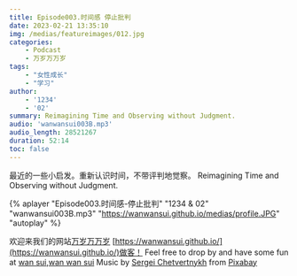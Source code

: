 ```yaml
---
title: Episode003.时间感 停止批判
date: 2023-02-21 13:35:10
img: /medias/featureimages/012.jpg
categories: 
    - Podcast
    - 万岁万万岁
tags:
    - "女性成长"
    - "学习"
author: 
    - '1234'
    - '02'
summary: Reimagining Time and Observing without Judgment. 
audio: 'wanwansui003B.mp3'
audio_length: 28521267
duration: 52:14
toc: false
---
```



最近的一些小启发。重新认识时间，不带评判地觉察。
Reimagining Time and Observing without Judgment. 

{% aplayer "Episode003.时间感-停止批判" "1234 & 02" "wanwansui003B.mp3" "https://wanwansui.github.io/medias/profile.JPG" "autoplay" %}




欢迎来我们的网站[万岁万万岁](https://wanwansui.github.io/) [https://wanwansui.github.io/](https://wanwansui.github.io/)做客！
Feel free to drop by and have some fun at [wan sui,wan wan sui](https://wanwansui.github.io/)
Music by <a href="https://pixabay.com/zh/users/sergequadrado-24990007/?utm_source=link-attribution&amp;utm_medium=referral&amp;utm_campaign=music&amp;utm_content=13185">Sergei Chetvertnykh</a> from <a href="https://pixabay.com/music//?utm_source=link-attribution&amp;utm_medium=referral&amp;utm_campaign=music&amp;utm_content=13185">Pixabay</a>